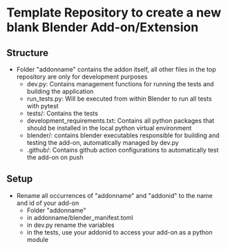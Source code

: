 # Template Repository to create a new blank Blender Add-on/Extension
## Structure
- Folder "addonname" contains the addon itself, all other files in the top repository are only for development purposes
  - dev.py: Contains management functions for running the tests and building the application
  - run_tests.py: Will be executed from within Blender to run all tests with pytest
  - tests/: Contains the tests
  - development_requirements.txt: Contains all python packages that should be installed in the local python virtual environment
  - blender/: contains blender executables responsible for building and testing the add-on, automatically managed by dev.py
  - .github/: Contains github action configurations to automatically test the add-on on push
## Setup
- Rename all occurrences of "addonname" and "addonid" to the name and id of your add-on
  - Folder "addonname"
  - in addonname/blender_manifest.toml
  - in dev.py rename the variables
  - in the tests, use your addonid to access your add-on as a python module
